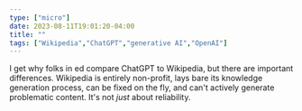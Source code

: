```yaml
---
type: ["micro"]
date: 2023-08-11T19:01:20-04:00
title: ""
tags: ["Wikipedia","ChatGPT","generative AI","OpenAI"]
---
```

I get why folks in ed compare ChatGPT to Wikipedia, but there are important differences. Wikipedia is entirely non-profit, lays bare its knowledge generation process, can be fixed on the fly, and can't actively generate problematic content. It's not *just* about reliability.
